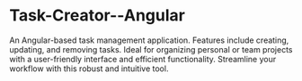 # Task-Creator--Angular
An Angular-based task management application. Features include creating, updating, and removing tasks. Ideal for organizing personal or team projects with a user-friendly interface and efficient functionality. Streamline your workflow with this robust and intuitive tool.
